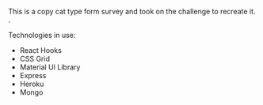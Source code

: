 This is a copy cat type form survey and took on the challenge to recreate it. .

Technologies in use:
* React Hooks
* CSS Grid
* Material UI Library 
* Express
* Heroku
* Mongo

